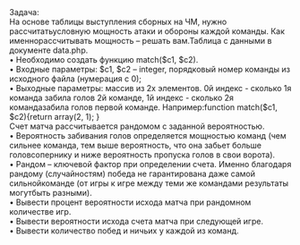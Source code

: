 <div>Задача:</div>
На основе таблицы выступления сборных на ЧМ, нужно рассчитатьусловную мощность атаки и обороны каждой команды. Как именнорассчитывать мощность – решать вам.Таблица с данными в документе data.php.<br/>
• Необходимо создать функцию match($c1, $c2).<br/>
• Входные параметры: $c1, $c2 – integer, порядковый номер команды из исходного файла (нумерация с 0);<br/>
• Выходные параметры: массив из 2х элементов. 0й индекс - сколько 1я команда забила голов 2й команде, 1й индекс - сколько 2я командазабила голов первой команде. Например:function match($c1, $c2){return array(2, 1); }<br/>
Счет матча рассчитывается рандомом с заданной вероятностью.<br/>
• Вероятность забивания голов определяется мощностью команд (чем сильнее команда, тем выше вероятность, что она забьет больше головсопернику и ниже вероятность пропуска голов в свои ворота).<br/>
• Рандом – ключевой фактор при определении счета. Именно благодаря рандому (случайностям) победа не гарантирована даже самой сильнойкоманде (от игры к игре между теми же командами результаты могутбыть разными).<br/>
• Вывести процент вероятности исхода матча при рандомном количестве игр.<br/>
• Вывести вероятности исхода счета матча при следующей игре.<br/>
• Вывести количество побед и ничьих у каждой из команд.<br/>
